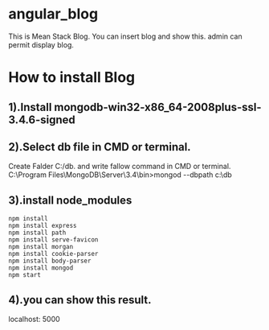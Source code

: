 # angular_blog
This is Mean Stack Blog.
You can insert blog and show this.
admin can permit display blog.

# How to install Blog

## 1).Install mongodb-win32-x86_64-2008plus-ssl-3.4.6-signed
## 2).Select db file in CMD or terminal.
   Create Falder C:/db.
   and write fallow command in CMD or terminal.
  C:\Program Files\MongoDB\Server\3.4\bin>mongod --dbpath c:\db
## 3).install node_modules
    npm install 
    npm install express
    npm install path
    npm install serve-favicon
    npm install morgan
    npm install cookie-parser
    npm install body-parser
    npm install mongod
    npm start
 
## 4).you can show this result.
   localhost: 5000
 
  
    

